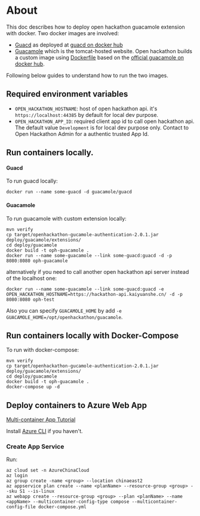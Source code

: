 # About
This doc describes how to deploy open hackathon guacamole extension with docker. Two docker images are involved:
- [Guacd](https://guacamole.apache.org/doc/gug/guacamole-docker.html#guacd-docker-image) as deployed at [guacd on docker hub](https://hub.docker.com/r/guacamole/guacd)
- [Guacamole](https://guacamole.apache.org/doc/gug/guacamole-docker.html#guacamole-docker-image) which is the tomcat-hosted website. Open hackathon builds a custom image using [Dockerfile](https://github.com/kaiyuanshe/open-hackathon-guacamole/blob/main/deploy/guacamole/Dockerfile) based on the [official guacamole on docker hub](https://hub.docker.com/r/guacamole/guacamole).

Following below guides to understand how to run the two images.

## Required environment variables

- `OPEN_HACKATHON_HOSTNAME`: host of open hackathon api. it's `https://localhost:44385` by default for local dev purpose.
- `OPEN_HACKATHON_APP_ID`: required client app id to call open hackathon api. The default value `Development` is for local dev purpose only. Contact to Open Hackathon Admin for a authentic trusted App Id.

## Run containers locally.

#### Guacd
To run guacd locally:
```
docker run --name some-guacd -d guacamole/guacd
```

#### Guacamole
To run guacamole with custom extension locally:
```
mvn verify
cp target/openhackathon-gucamole-authentication-2.0.1.jar deploy/guacamole/extensions/
cd deploy/guacamole
docker build -t oph-guacamole .
docker run --name some-guacamole --link some-guacd:guacd -d -p 8080:8080 oph-guacamole
```

alternatively if you need to call another open hackathon api server instead of the localhost one:
```
docker run --name some-guacamole --link some-guacd:guacd -e OPEN_HACKATHON_HOSTNAME=https://hackathon-api.kaiyuanshe.cn/ -d -p 8080:8080 oph-test
```
Also you can specify `GUACAMOLE_HOME` by add  `-e GUACAMOLE_HOME=/opt/openhackathon/guacamole`.

## Run containers locally with Docker-Compose
To run with docker-compose:
```
mvn verify
cp target/openhackathon-gucamole-authentication-2.0.1.jar deploy/guacamole/extensions/
cd deploy/guacamole
docker build -t oph-guacamole .
docker-compose up -d
```

## Deploy containers to Azure Web App
[Multi-container App Tutorial](https://docs.microsoft.com/en-us/azure/app-service/tutorial-multi-container-app)

Install [Azure CLI](https://docs.microsoft.com/en-us/cli/azure/install-azure-cli-linux?pivots=script#install-or-update) if you haven't. 

### Create App Service
Run:
```
az cloud set -n AzureChinaCloud
az login
az group create -name <group> --location chinaeast2
az appservice plan create --name <planName> --resource-group <group> --sku S1 --is-linux
az webapp create --resource-group <group> --plan <planName> --name <appName> --multicontainer-config-type compose --multicontainer-config-file docker-compose.yml
```